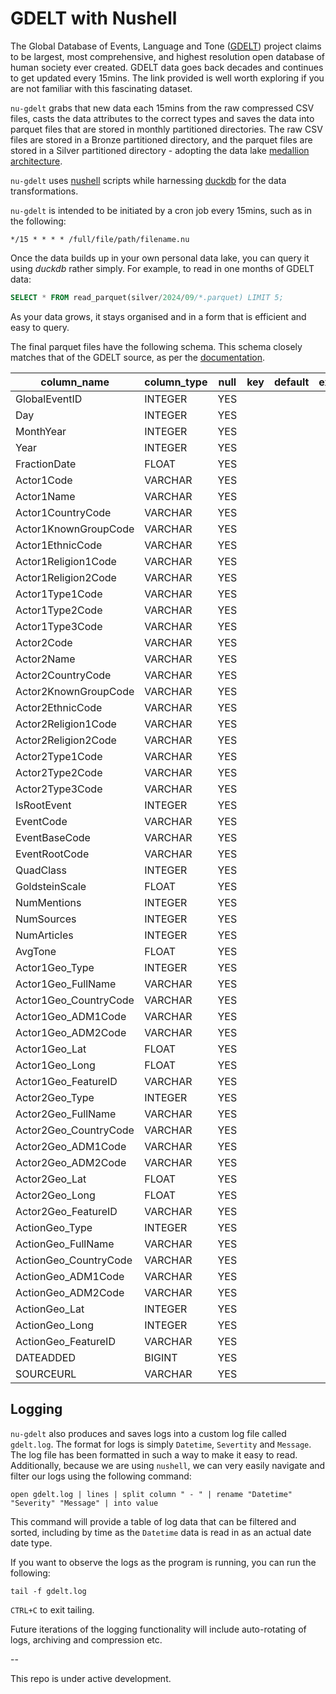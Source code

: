 # GDELT with Nushell

The Global Database of Events, Language and Tone ([GDELT](https://www.gdeltproject.org/data.html)) project claims to be largest, most comprehensive, and highest resolution open database of human society ever created. GDELT data goes back decades and continues to get updated every 15mins. The link provided is well worth exploring if you are not familiar with this fascinating dataset.

`nu-gdelt` grabs that new data each 15mins from the raw compressed CSV files, casts the data attributes to the correct types and saves the data into parquet files that are stored in monthly partitioned directories. The raw CSV files are stored in a Bronze partitioned directory, and the parquet files are stored in a Silver partitioned directory - adopting the data lake [medallion architecture](https://www.databricks.com/glossary/medallion-architecture).

`nu-gdelt` uses [nushell](https://www.nushell.sh/) scripts while harnessing [duckdb](https://duckdb.org/) for the data transformations.

`nu-gdelt` is intended to be initiated by a cron job every 15mins, such as in the following:

```shell
*/15 * * * * /full/file/path/filename.nu
```

Once the data builds up in your own personal data lake, you can query it using *duckdb* rather simply. For example, to read in one months of GDELT data:

```sql
SELECT * FROM read_parquet(silver/2024/09/*.parquet) LIMIT 5;
```

As your data grows, it stays organised and in a form that is efficient and easy to query.

The final parquet files have the following schema. This schema closely matches that of the GDELT source, as per the [documentation](http://data.gdeltproject.org/documentation/GDELT-Event_Codebook-V2.0.pdf).

|      column_name      | column_type | null | key | default | extra |
|-----------------------|-------------|------|-----|---------|-------|
| GlobalEventID         | INTEGER     | YES  |     |         |       |
| Day                   | INTEGER     | YES  |     |         |       |
| MonthYear             | INTEGER     | YES  |     |         |       |
| Year                  | INTEGER     | YES  |     |         |       |
| FractionDate          | FLOAT       | YES  |     |         |       |
| Actor1Code            | VARCHAR     | YES  |     |         |       |
| Actor1Name            | VARCHAR     | YES  |     |         |       |
| Actor1CountryCode     | VARCHAR     | YES  |     |         |       |
| Actor1KnownGroupCode  | VARCHAR     | YES  |     |         |       |
| Actor1EthnicCode      | VARCHAR     | YES  |     |         |       |
| Actor1Religion1Code   | VARCHAR     | YES  |     |         |       |
| Actor1Religion2Code   | VARCHAR     | YES  |     |         |       |
| Actor1Type1Code       | VARCHAR     | YES  |     |         |       |
| Actor1Type2Code       | VARCHAR     | YES  |     |         |       |
| Actor1Type3Code       | VARCHAR     | YES  |     |         |       |
| Actor2Code            | VARCHAR     | YES  |     |         |       |
| Actor2Name            | VARCHAR     | YES  |     |         |       |
| Actor2CountryCode     | VARCHAR     | YES  |     |         |       |
| Actor2KnownGroupCode  | VARCHAR     | YES  |     |         |       |
| Actor2EthnicCode      | VARCHAR     | YES  |     |         |       |
| Actor2Religion1Code   | VARCHAR     | YES  |     |         |       |
| Actor2Religion2Code   | VARCHAR     | YES  |     |         |       |
| Actor2Type1Code       | VARCHAR     | YES  |     |         |       |
| Actor2Type2Code       | VARCHAR     | YES  |     |         |       |
| Actor2Type3Code       | VARCHAR     | YES  |     |         |       |
| IsRootEvent           | INTEGER     | YES  |     |         |       |
| EventCode             | VARCHAR     | YES  |     |         |       |
| EventBaseCode         | VARCHAR     | YES  |     |         |       |
| EventRootCode         | VARCHAR     | YES  |     |         |       |
| QuadClass             | INTEGER     | YES  |     |         |       |
| GoldsteinScale        | FLOAT       | YES  |     |         |       |
| NumMentions           | INTEGER     | YES  |     |         |       |
| NumSources            | INTEGER     | YES  |     |         |       |
| NumArticles           | INTEGER     | YES  |     |         |       |
| AvgTone               | FLOAT       | YES  |     |         |       |
| Actor1Geo_Type        | INTEGER     | YES  |     |         |       |
| Actor1Geo_FullName    | VARCHAR     | YES  |     |         |       |
| Actor1Geo_CountryCode | VARCHAR     | YES  |     |         |       |
| Actor1Geo_ADM1Code    | VARCHAR     | YES  |     |         |       |
| Actor1Geo_ADM2Code    | VARCHAR     | YES  |     |         |       |
| Actor1Geo_Lat         | FLOAT       | YES  |     |         |       |
| Actor1Geo_Long        | FLOAT       | YES  |     |         |       |
| Actor1Geo_FeatureID   | VARCHAR     | YES  |     |         |       |
| Actor2Geo_Type        | INTEGER     | YES  |     |         |       |
| Actor2Geo_FullName    | VARCHAR     | YES  |     |         |       |
| Actor2Geo_CountryCode | VARCHAR     | YES  |     |         |       |
| Actor2Geo_ADM1Code    | VARCHAR     | YES  |     |         |       |
| Actor2Geo_ADM2Code    | VARCHAR     | YES  |     |         |       |
| Actor2Geo_Lat         | FLOAT       | YES  |     |         |       |
| Actor2Geo_Long        | FLOAT       | YES  |     |         |       |
| Actor2Geo_FeatureID   | VARCHAR     | YES  |     |         |       |
| ActionGeo_Type        | INTEGER     | YES  |     |         |       |
| ActionGeo_FullName    | VARCHAR     | YES  |     |         |       |
| ActionGeo_CountryCode | VARCHAR     | YES  |     |         |       |
| ActionGeo_ADM1Code    | VARCHAR     | YES  |     |         |       |
| ActionGeo_ADM2Code    | VARCHAR     | YES  |     |         |       |
| ActionGeo_Lat         | INTEGER     | YES  |     |         |       |
| ActionGeo_Long        | INTEGER     | YES  |     |         |       |
| ActionGeo_FeatureID   | VARCHAR     | YES  |     |         |       |
| DATEADDED             | BIGINT      | YES  |     |         |       |
| SOURCEURL             | VARCHAR     | YES  |     |         |       |

## Logging

`nu-gdelt` also produces and saves logs into a custom log file called `gdelt.log`. The format for logs is simply `Datetime`, `Severtity` and `Message`. The log file has been formatted in such a way to make it easy to read. Additionally, because we are using `nushell`, we can very easily navigate and filter our logs using the following command:

```shell
open gdelt.log | lines | split column " - " | rename "Datetime" "Severity" "Message" | into value
```

This command will provide a table of log data that can be filtered and sorted, including by time as the `Datetime` data is read in as an actual date date type.

If you want to observe the logs as the program is running, you can run the following:

```shell
tail -f gdelt.log
```

`CTRL+C` to exit tailing.

Future iterations of the logging functionality will include auto-rotating of logs, archiving and compression etc.

--

This repo is under active development.


